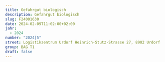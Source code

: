 ```yaml
---
title: Gefahrgut biologisch
description: Gefahrgut biologisch
slug: F24001630
date: 2024-02-09T11:02:00+02:00
jahr:
  - 2024
number: "2024|5"
street: Logistikzentrum Urdorf Heinrich-Stutz-Strasse 27, 8902 Urdorf
group: BAG T1
draft: false
---
```

